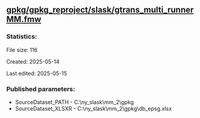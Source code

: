 ﻿## [gpkg/gpkg_reproject/slask/gtrans_multi_runnerMM.fmw](https://github.com/kicki58/kix_working_dir/blob/master/gpkg/gpkg_reproject/slask/gtrans_multi_runnerMM.fmw)

### Statistics:
File size: 116

Created: 2025-05-14

Last edited: 2025-05-15



### Published parameters:
*  SourceDataset_PATH    -   C:\ny_slask\mm_2\gpkg
*  SourceDataset_XLSXR    -   C:\ny_slask\mm_2\gpkg\db_epsg.xlsx








